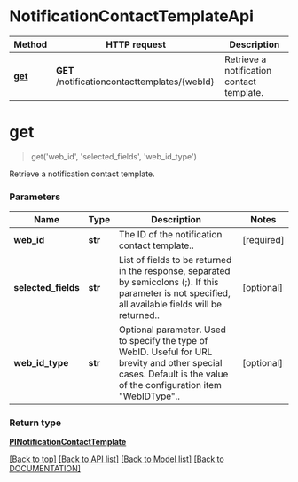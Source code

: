 # NotificationContactTemplateApi

Method | HTTP request | Description
------------ | ------------- | -------------
[**get**](NotificationContactTemplateApi.md#get) | **GET** /notificationcontacttemplates/{webId} | Retrieve a notification contact template.


# **get**
> get('web_id', 'selected_fields', 'web_id_type')

Retrieve a notification contact template.

### Parameters

Name | Type | Description | Notes
------------- | ------------- | ------------- | -------------
 **web_id** | **str**| The ID of the notification contact template.. | [required]
 **selected_fields** | **str**| List of fields to be returned in the response, separated by semicolons (;). If this parameter is not specified, all available fields will be returned.. | [optional]
 **web_id_type** | **str**| Optional parameter. Used to specify the type of WebID. Useful for URL brevity and other special cases. Default is the value of the configuration item "WebIDType".. | [optional]


### Return type

[**PINotificationContactTemplate**](../models/PINotificationContactTemplate.md)

[[Back to top]](#) [[Back to API list]](../../DOCUMENTATION.md#documentation-for-api-endpoints) [[Back to Model list]](../../DOCUMENTATION.md#documentation-for-models) [[Back to DOCUMENTATION]](../../DOCUMENTATION.md)
